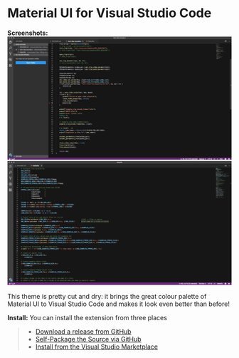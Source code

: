 # Material UI for Visual Studio Code

**Screenshots:**
![shot0](./shot0.png)
![shot1](./shot1.png)

This theme is pretty cut and dry: it brings the great colour palette of Material UI to Visual Studio Code and makes it look even better than before!

**Install:** You can install the extension from three places
> - [Download a release from GitHub](https://github.com/doamatto/materialui-vscode/releases/latest)
> - [Self-Package the Source via GitHub](https://github.com/doamatto/materialui-vscode)
> - [Install from the Visual Studio Marketplace](https://marketplace.visualstudio.com/items?itemName=doamatto.materialui-vscode)
